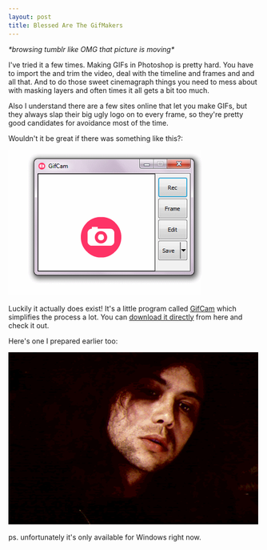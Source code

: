 ```yaml
---
layout: post
title: Blessed Are The GifMakers
---
```


_\*browsing tumblr like OMG that picture is moving\*_

I've tried it a few times. Making GIFs in Photoshop is pretty hard. You have to import the and trim the video, deal with the timeline and frames and and all that. And to do those sweet cinemagraph things you need to mess about with masking layers and often times it all gets a bit too much. 

Also I understand there are a few sites online that let you make GIFs, but they always slap their big ugly logo on to every frame, so they're pretty good candidates for avoidance most of the time.

Wouldn't it be great if there was something like this?:

![GifCam animation](public/img/gifcamaiming.gif)

Luckily it actually does exist! It's a little program called [GifCam](http://blog.bahraniapps.com/gifcam/) which simplifies the process a lot. You can [download it directly](http://www.bahraniapps.com/apps/gifcam/gifcam.php) from here and check it out.

Here's one I prepared earlier too:

![colour ghost](public/img/colour-ghost-screen-smallest.gif)

ps. unfortunately it's only available for Windows right now. 
